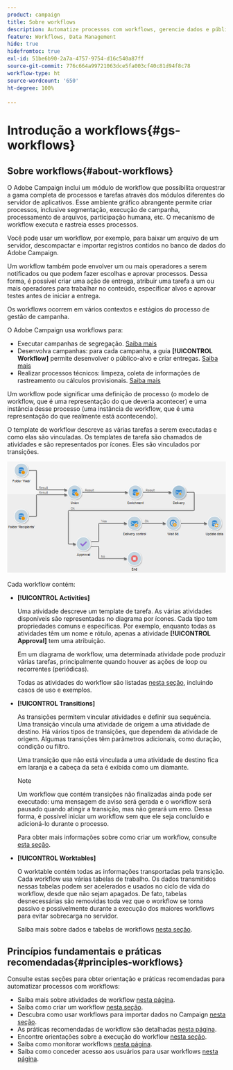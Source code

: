 ```yaml
---
product: campaign
title: Sobre workflows
description: Automatize processos com workflows, gerencie dados e públicos, envie mensagens e muito mais
feature: Workflows, Data Management
hide: true
hidefromtoc: true
exl-id: 51be6b90-2a7a-4757-9754-d16c540a87ff
source-git-commit: 776c664a99721063dce5fa003cf40c81d94f8c78
workflow-type: ht
source-wordcount: '650'
ht-degree: 100%

---
```


# Introdução a workflows{#gs-workflows}



## Sobre workflows{#about-workflows}

O Adobe Campaign inclui um módulo de workflow que possibilita orquestrar a gama completa de processos e tarefas através dos módulos diferentes do servidor de aplicativos. Esse ambiente gráfico abrangente permite criar processos, inclusive segmentação, execução de campanha, processamento de arquivos, participação humana, etc. O mecanismo de workflow executa e rastreia esses processos.

Você pode usar um workflow, por exemplo, para baixar um arquivo de um servidor, descompactar e importar registros contidos no banco de dados do Adobe Campaign.

Um workflow também pode envolver um ou mais operadores a serem notificados ou que podem fazer escolhas e aprovar processos. Dessa forma, é possível criar uma ação de entrega, atribuir uma tarefa a um ou mais operadores para trabalhar no conteúdo, especificar alvos e aprovar testes antes de iniciar a entrega.

Os workflows ocorrem em vários contextos e estágios do processo de gestão de campanha.

O Adobe Campaign usa workflows para:

* Executar campanhas de segregação. [Saiba mais](building-a-workflow.md#implementation-steps-)
* Desenvolva campanhas: para cada campanha, a guia **[!UICONTROL Workflow]** permite desenvolver o público-alvo e criar entregas. [Saiba mais](building-a-workflow.md#campaign-workflows)
* Realizar processos técnicos: limpeza, coleta de informações de rastreamento ou cálculos provisionais. [Saiba mais](building-a-workflow.md#technical-workflows)

Um workflow pode significar uma definição de processo (o modelo de workflow, que é uma representação do que deveria acontecer) e uma instância desse processo (uma instância de workflow, que é uma representação do que realmente está acontecendo).

O template de workflow descreve as várias tarefas a serem executadas e como elas são vinculadas. Os templates de tarefa são chamados de atividades e são representados por ícones. Eles são vinculados por transições.

![](assets/example1.png)

Cada workflow contém:

* **[!UICONTROL Activities]**

  Uma atividade descreve um template de tarefa. As várias atividades disponíveis são representadas no diagrama por ícones. Cada tipo tem propriedades comuns e específicas. Por exemplo, enquanto todas as atividades têm um nome e rótulo, apenas a atividade **[!UICONTROL Approval]** tem uma atribuição.

  Em um diagrama de workflow, uma determinada atividade pode produzir várias tarefas, principalmente quando houver as ações de loop ou recorrentes (periódicas).

  Todas as atividades do workflow são listadas [nesta seção](about-activities.md), incluindo casos de uso e exemplos.

* **[!UICONTROL Transitions]**

  As transições permitem vincular atividades e definir sua sequência. Uma transição vincula uma atividade de origem a uma atividade de destino. Há vários tipos de transições, que dependem da atividade de origem. Algumas transições têm parâmetros adicionais, como duração, condição ou filtro.

  Uma transição que não está vinculada a uma atividade de destino fica em laranja e a cabeça da seta é exibida como um diamante.

  >[!NOTE]
  >
  >Um workflow que contém transições não finalizadas ainda pode ser executado: uma mensagem de aviso será gerada e o workflow será pausado quando atingir a transição, mas não gerará um erro. Dessa forma, é possível iniciar um workflow sem que ele seja concluído e adicioná-lo durante o processo.

  Para obter mais informações sobre como criar um workflow, consulte [esta seção](building-a-workflow.md).

* **[!UICONTROL Worktables]**

  O worktable contém todas as informações transportadas pela transição. Cada workflow usa várias tabelas de trabalho. Os dados transmitidos nessas tabelas podem ser acelerados e usados no ciclo de vida do workflow, desde que não sejam apagados. De fato, tabelas desnecessárias são removidas toda vez que o workflow se torna passivo e possivelmente durante a execução dos maiores workflows para evitar sobrecarga no servidor.

  Saiba mais sobre dados e tabelas de workflows [nesta seção](how-to-use-workflow-data.md).

## Princípios fundamentais e práticas recomendadas{#principles-workflows}

Consulte estas seções para obter orientação e práticas recomendadas para automatizar processos com workflows:

* Saiba mais sobre atividades de workflow [nesta página](how-to-use-workflow-data.md).
* Saiba como criar um workflow [nesta seção](building-a-workflow.md).
* Descubra como usar workflows para importar dados no Campaign [nesta seção](../../platform/using/import-export-workflows.md).
* As práticas recomendadas de workflow são detalhadas [nesta página](workflow-best-practices.md).
* Encontre orientações sobre a execução do workflow [nesta seção](starting-a-workflow.md).
* Saiba como monitorar workflows [nesta página](monitoring-workflow-execution.md).
* Saiba como conceder acesso aos usuários para usar workflows [nesta página](managing-rights.md).
